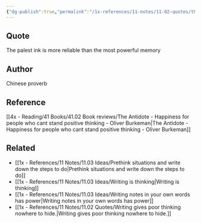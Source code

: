 ```yaml
---
{"dg-publish":true,"permalink":"/1x-references/11-notes/11-02-quotes/the-palest-ink-is-more-reliable-than-the-most-powerful-memory-chinese-proverb/","title":"The palest ink is more reliable than the most powerful memory - Chinese proverb","created":"2023-11-30T19:13:59.000+03:00","updated":"2024-02-14T20:18:37.567+03:00"}
---
```



## Quote
The palest ink is more reliable than the most powerful memory

## Author
Chinese proverb

## Reference
[[4x - Reading/41 Books/41.02 Book reviews/The Antidote - Happiness for people who cant stand positive thinking - Oliver Burkeman\|The Antidote - Happiness for people who cant stand positive thinking - Oliver Burkeman]]

## Related
- [[1x - References/11 Notes/11.03 Ideas/Prethink situations and write down the steps to do\|Prethink situations and write down the steps to do]]
- [[1x - References/11 Notes/11.03 Ideas/Writing is thinking\|Writing is thinking]]
- [[1x - References/11 Notes/11.03 Ideas/Writing notes in your own words has power\|Writing notes in your own words has power]]
- [[1x - References/11 Notes/11.02 Quotes/Writing gives poor thinking nowhere to hide.\|Writing gives poor thinking nowhere to hide.]]
